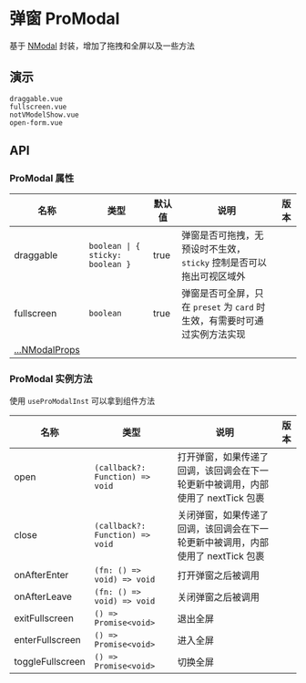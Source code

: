 # 弹窗 ProModal
基于 [NModal](https://www.naiveui.com/zh-CN/os-theme/components/modal) 封装，增加了拖拽和全屏以及一些方法

## 演示

```demo
draggable.vue
fullscreen.vue
notVModelShow.vue
open-form.vue
```

## API
### ProModal 属性
| 名称 | 类型 | 默认值 | 说明 | 版本 |
| --- | --- | --- | --- | --- |
| draggable | `boolean \| { sticky: boolean }` | true | 弹窗是否可拖拽，无预设时不生效，`sticky` 控制是否可以拖出可视区域外 | |
| fullscreen | `boolean` | true | 弹窗是否可全屏，只在 `preset` 为 `card` 时生效，有需要时可通过实例方法实现 | |
| [...NModalProps](https://www.naiveui.com/zh-CN/os-theme/components/modal#Modal-Props) |  | |  |  |

### ProModal 实例方法
使用 `useProModalInst` 可以拿到组件方法

| 名称 | 类型 | 说明 | 版本 |
| --- | --- | --- | --- |
| open | `(callback?: Function) => void` | 打开弹窗，如果传递了回调，该回调会在下一轮更新中被调用，内部使用了 nextTick 包裹 |  |
| close | `(callback?: Function) => void` | 关闭弹窗，如果传递了回调，该回调会在下一轮更新中被调用，内部使用了 nextTick 包裹 |  |
| onAfterEnter | `(fn: () => void) => void` | 打开弹窗之后被调用 |  |
| onAfterLeave | `(fn: () => void) => void` | 关闭弹窗之后被调用 |  |
| exitFullscreen | `() => Promise<void>` | 退出全屏 |  |
| enterFullscreen | `() => Promise<void>` | 进入全屏 |  |
| toggleFullscreen | `() => Promise<void>` | 切换全屏 |  |

